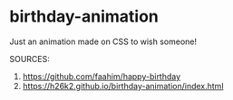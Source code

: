 # birthday-animation
Just an animation made on CSS to wish someone!


SOURCES:

1. https://github.com/faahim/happy-birthday
2. https://h26k2.github.io/birthday-animation/index.html
